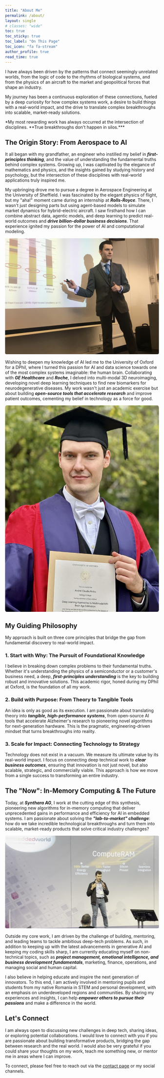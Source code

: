 ```yaml
---
title: "About Me"
permalink: /about/
layout: single
# classes: "wide"
toc: true
toc_sticky: true
toc_label: "On This Page"
toc_icon: "fa fa-stream"
author_profile: true
read_time: true
---
```


<div class="feature__wrapper">
<div class="feature__item--center">

<p class="lead" style="text-align: left;">
I have always been driven by the patterns that connect seemingly unrelated worlds, from the logic of code to the rhythms of biological systems, and from the physics of an aircraft to the market and geopolitical forces that shape an industry.
</p>

</div>
</div>

My journey has been a continuous exploration of these connections, fueled by a deep curiosity for how complex systems work, a desire to build things with a real-world impact, and the drive to translate complex breakthroughs into scalable, market-ready solutions.

<div class="notice--info" markdown="1">
*My most rewarding work has always occurred at the intersection of disciplines. **True breakthroughs don't happen in silos.***
</div>

## The Origin Story: From Aerospace to AI

It all began with my grandfather, an engineer who instilled my belief in **_first-principles thinking_**, and the value of understanding the fundamental truths behind complex systems. Growing up, I was captivated by the elegance of mathematics and physics, and the insights gained by studying history and psychology, but the intersection of these disciplines with real-world applications truly inspired me.

My upbringing drove me to pursue a degree in Aerospace Engineering at the University of Sheffield. I was fascinated by the elegant physics of flight, but my "aha!" moment came during an internship at **_Rolls-Royce_**. There, I wasn't just designing parts but using agent-based models to simulate market dynamics for hybrid-electric aircraft. I saw firsthand how I can combine abstract data, agentic models, and deep learning to predict real-world outcomes and **_drive billion-dollar business decisions_**. That experience ignited my passion for the power of AI and computational modeling.

<img src="/assets/images/rolls-royce-presentation-cropped.jpeg" alt="Presenting market strategy analysis"
style="border-radius: 1%;" class="align-right">


Wishing to deepen my knowledge of AI led me to the University of Oxford for a DPhil, where I turned this passion for AI and data science towards one of the most complex systems imaginable: the human brain. Collaborating with **_GE Healthcare_** and **_Roche_**, I delved into multi-modal 3D neuroimaging, developing novel deep learning techniques to find new biomarkers for neurodegenerative diseases. My work wasn't just an academic exercise but about building **_open-source tools that accelerate research_** and improve patient outcomes, cementing my belief in technology as a force for good.

<img src="/assets/images/oxford-graduation.jpeg" alt="A professional image related to hardware or Synthara" class="align-right" style="border-radius: 1%;">


## My Guiding Philosophy

My approach is built on three core principles that bridge the gap from fundamental discovery to real-world impact.

### 1. Start with Why: The Pursuit of Foundational Knowledge
I believe in breaking down complex problems to their fundamental truths. Whether it's understanding the physics of a semiconductor or a customer's business need, a deep, **_first-principles understanding_** is the key to building robust and innovative solutions. This academic rigor, honed during my DPhil at Oxford, is the foundation of all my work.

### 2. Build with Purpose: From Theory to Tangible Tools
An idea is only as good as its execution. I am passionate about translating theory into **_tangible, high-performance systems_**, from open-source AI tools that accelerate Alzheimer's research to pioneering novel algorithms for next-generation hardware. This is the pragmatic, engineering-driven mindset that turns breakthroughs into reality.

### 3. Scale for Impact: Connecting Technology to Strategy
Technology does not exist in a vacuum. We measure its ultimate value by its real-world impact. I focus on connecting deep technical work to **_clear business outcomes_**, ensuring that innovation is not just novel, but also scalable, strategic, and commercially viable. This approach is how we move from a single success to transforming an entire industry.

## The "Now": In-Memory Computing & The Future

Today, at **_Synthara AG_**, I work at the cutting edge of this synthesis, pioneering new algorithms for in-memory computing that deliver unprecedented gains in performance and efficiency for AI in embedded systems. I am passionate about solving the **_"lab-to-market" challenge_**: how do we take incredible technological breakthroughs and turn them into scalable, market-ready products that solve critical industry challenges?

<img src="/assets/images/synthara-ew-pitch.jpeg" alt="Presenting on in-memory computing at Embedded World" class="align-right" style="border-radius: 1%;" >

Outside my core work, I am driven by the challenge of building, mentoring, and leading teams to tackle ambitious deep-tech problems. As such, in addition to keeping up with the latest advancements in generative AI and keeping my coding skills sharp, I am currently educating myself on non-technical topics, such as **_project management, emotional intelligence, and business development fundamentals_**, marketing, finance, operations, and managing social and human capital.

I also believe in helping educate and inspire the next generation of innovators. To this end, I am actively involved in mentoring pupils and students from my native Romania in STEM and personal development, with an emphasis on underdeveloped regions and communities. By sharing my experiences and insights, I can help **_empower others to pursue their passions_** and make a difference in the world.

## Let's Connect

I am always open to discussing new challenges in deep tech, sharing ideas, or exploring potential collaborations. I would love to connect with you if you are passionate about building transformative products, bridging the gap between research and the real world. I would also be very grateful if you could share your thoughts on my work, teach me something new, or mentor me in areas where I can improve.

To connect, please feel free to reach out via the [contact page](/contact/) or my social channels.



